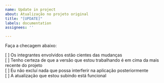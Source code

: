 ```yaml
---
name: Update in project
about: Atualização no projeto original
title: "[UPDATE]"
labels: documentation
assignees: ''

---
```


Faça a checagem abaixo:

[ ] Os integrantes envolvidos estão cientes das mudanças
<br>
[ ] Tenho certeza de que a versão que estou trabalhando é em cima da mais recente do projeto
<br>
[ ] Eu não excluí nada que possa interferir na aplicação posteriormente
<br>
[ ] A atualização que estou subindo está funcional
